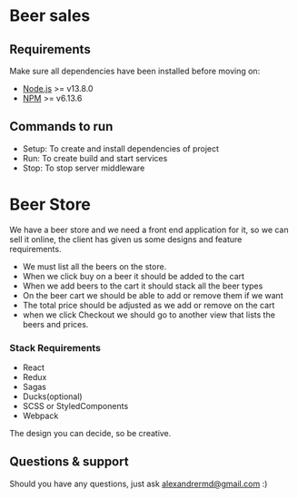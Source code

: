 # Beer sales

## Requirements

Make sure all dependencies have been installed before moving on:

- [Node.js](http://nodejs.org/) >= v13.8.0
- [NPM](http://npmjs.org/) >= v6.13.6

## Commands to run

- Setup: To create and install dependencies of project
- Run: To create build and start services
- Stop: To stop server middleware

# Beer Store

We have a beer store and we need a front end application for it, so we can sell it online, the client has given us some designs and feature requirements.

- We must list all the beers on the store.
- When we click buy on a beer it should be added to the cart
- When we add beers to the cart it should stack all the beer types
- On the beer cart we should be able to add or remove them if  we want
- The total price should be adjusted as we add or remove on the cart
- when we click Checkout we should go to another view that lists the beers and prices.


### Stack Requirements
- React
- Redux
- Sagas
- Ducks(optional)
- SCSS or StyledComponents
- Webpack

The design you can decide, so be creative.

## Questions & support

Should you have any questions, just ask alexandrermd@gmail.com :)
